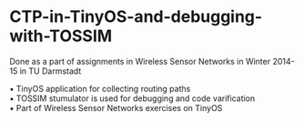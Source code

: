 # CTP-in-TinyOS-and-debugging-with-TOSSIM
Done as a part of assignments in Wireless Sensor Networks in Winter 2014-15 in TU Darmstadt



▪	TinyOS application for collecting routing paths  
▪	TOSSIM stumulator is used for debugging and code varification  
▪	Part of Wireless Sensor Networks exercises on TinyOS  
